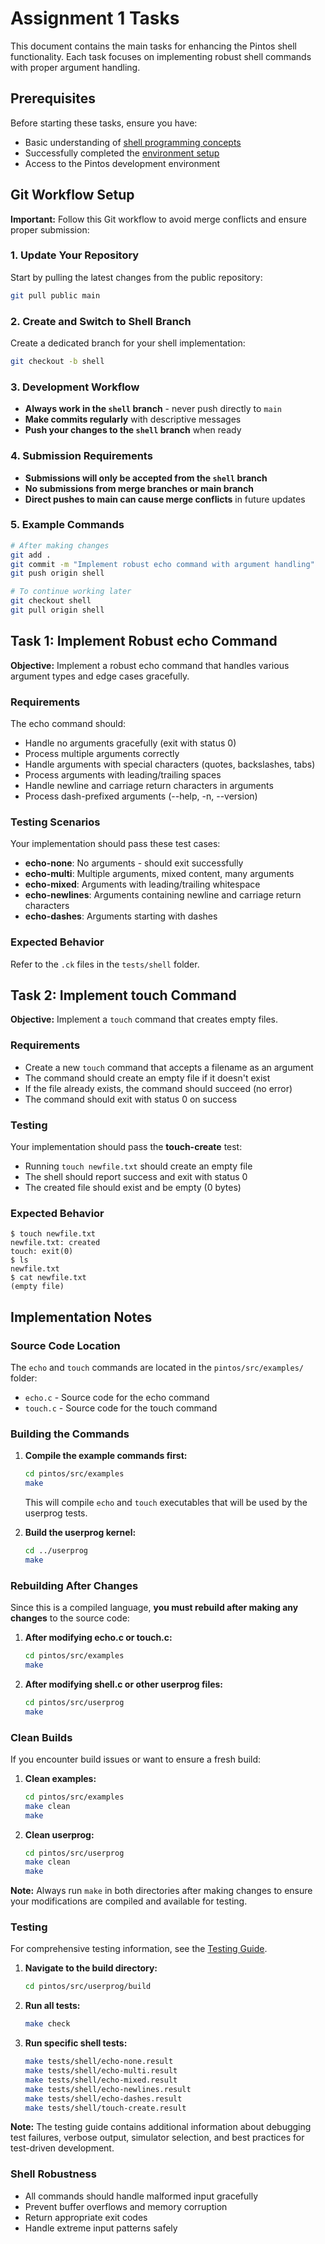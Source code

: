 # Assignment 1 Tasks

This document contains the main tasks for enhancing the Pintos shell functionality. Each task focuses on implementing robust shell commands with proper argument handling.

## Prerequisites

Before starting these tasks, ensure you have:
- Basic understanding of [shell programming concepts](./introduction_to_shell.md)
- Successfully completed the [environment setup](./assignment_1_environment_setup.md)
- Access to the Pintos development environment

## Git Workflow Setup

**Important:** Follow this Git workflow to avoid merge conflicts and ensure proper submission:

### 1. Update Your Repository
Start by pulling the latest changes from the public repository:
```bash
git pull public main
```

### 2. Create and Switch to Shell Branch
Create a dedicated branch for your shell implementation:
```bash
git checkout -b shell
```

### 3. Development Workflow
- **Always work in the `shell` branch** - never push directly to `main`
- **Make commits regularly** with descriptive messages
- **Push your changes to the `shell` branch** when ready

### 4. Submission Requirements
- **Submissions will only be accepted from the `shell` branch**
- **No submissions from merge branches or main branch**
- **Direct pushes to main can cause merge conflicts** in future updates

### 5. Example Commands
```bash
# After making changes
git add .
git commit -m "Implement robust echo command with argument handling"
git push origin shell

# To continue working later
git checkout shell
git pull origin shell
```

## Task 1: Implement Robust echo Command

**Objective:** Implement a robust echo command that handles various argument types and edge cases gracefully.

### Requirements
The echo command should:
- Handle no arguments gracefully (exit with status 0)
- Process multiple arguments correctly
- Handle arguments with special characters (quotes, backslashes, tabs)
- Process arguments with leading/trailing spaces
- Handle newline and carriage return characters in arguments
- Process dash-prefixed arguments (--help, -n, --version)

### Testing Scenarios
Your implementation should pass these test cases:
- **echo-none**: No arguments - should exit successfully
- **echo-multi**: Multiple arguments, mixed content, many arguments
- **echo-mixed**: Arguments with leading/trailing whitespace
- **echo-newlines**: Arguments containing newline and carriage return characters
- **echo-dashes**: Arguments starting with dashes

### Expected Behavior
Refer to the `.ck` files in the `tests/shell` folder.

## Task 2: Implement touch Command

**Objective:** Implement a `touch` command that creates empty files.

### Requirements
- Create a new `touch` command that accepts a filename as an argument
- The command should create an empty file if it doesn't exist
- If the file already exists, the command should succeed (no error)
- The command should exit with status 0 on success

### Testing
Your implementation should pass the **touch-create** test:
- Running `touch newfile.txt` should create an empty file
- The shell should report success and exit with status 0
- The created file should exist and be empty (0 bytes)

### Expected Behavior
```
$ touch newfile.txt
newfile.txt: created
touch: exit(0)
$ ls
newfile.txt
$ cat newfile.txt
(empty file)
```

## Implementation Notes

### Source Code Location
The `echo` and `touch` commands are located in the `pintos/src/examples/` folder:
- `echo.c` - Source code for the echo command
- `touch.c` - Source code for the touch command

### Building the Commands
1. **Compile the example commands first:**
   ```bash
   cd pintos/src/examples
   make
   ```
   This will compile `echo` and `touch` executables that will be used by the userprog tests.

2. **Build the userprog kernel:**
   ```bash
   cd ../userprog
   make
   ```

### Rebuilding After Changes
Since this is a compiled language, **you must rebuild after making any changes** to the source code:

1. **After modifying echo.c or touch.c:**
   ```bash
   cd pintos/src/examples
   make
   ```

2. **After modifying shell.c or other userprog files:**
   ```bash
   cd pintos/src/userprog
   make
   ```

### Clean Builds
If you encounter build issues or want to ensure a fresh build:

1. **Clean examples:**
   ```bash
   cd pintos/src/examples
   make clean
   make
   ```

2. **Clean userprog:**
   ```bash
   cd pintos/src/userprog
   make clean
   make
   ```

**Note:** Always run `make` in both directories after making changes to ensure your modifications are compiled and available for testing.

### Testing
For comprehensive testing information, see the [Testing Guide](./testing.md).

1. **Navigate to the build directory:**
   ```bash
   cd pintos/src/userprog/build
   ```

2. **Run all tests:**
   ```bash
   make check
   ```

3. **Run specific shell tests:**
   ```bash
   make tests/shell/echo-none.result
   make tests/shell/echo-multi.result
   make tests/shell/echo-mixed.result
   make tests/shell/echo-newlines.result
   make tests/shell/echo-dashes.result
   make tests/shell/touch-create.result
   ```

**Note:** The testing guide contains additional information about debugging test failures, verbose output, simulator selection, and best practices for test-driven development.

### Shell Robustness
- All commands should handle malformed input gracefully
- Prevent buffer overflows and memory corruption
- Return appropriate exit codes
- Handle extreme input patterns safely